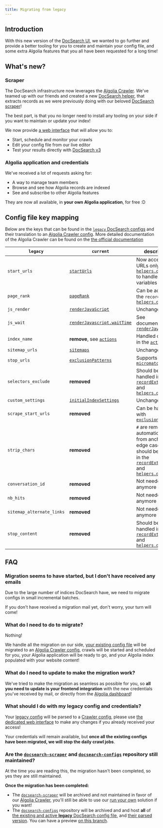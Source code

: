 ```yaml
---
title: Migrating from legacy
---
```


## Introduction

With this new version of the [DocSearch UI][1], we wanted to go further and provide a better tooling for you to create and maintain your config file, and some extra Algolia features that you all have been requested for a long time!

## What's new?

### Scraper

The DocSearch infrastructure now leverages the [Algolia Crawler][2]. We've teamed up with our friends and created a new [DocSearch helper][4], that extracts records as we were previously doing with our beloved [DocSearch scraper][3]!

The best part, is that you no longer need to install any tooling on your side if you want to maintain or update your index!

We now provide [a web interface][7] that will allow you to:

- Start, schedule and monitor your crawls
- Edit your config file from our live editor
- Test your results directly with [DocSearch v3][1]

### Algolia application and credentials

We've received a lot of requests asking for:

- A way to manage team members
- Browse and see how Algolia records are indexed
- See and subscribe to other Algolia features

They are now all available, in **your own Algolia application**, for free :D

## Config file key mapping

Below are the keys that can be found in the [`legacy` DocSearch configs][14] and their translation to an [Algolia Crawler config][16]. More detailed documentation of the Algolia Crawler can be found on the [the official documentation][15]

| `legacy` | `current` | description |
| --- | --- | --- |
| `start_urls` | [`startUrls`][20] | Now accepts URLs only, see [`helpers.docsearch`][30] to handle custom variables |
| `page_rank` | [`pageRank`][31] | Can be added to the `recordProps` in [`helpers.docsearch`][30] |
| `js_render` | [`renderJavaScript`][21] | Unchanged |
| `js_wait` | [`renderJavascript.waitTime`][22] | See documentation of [`renderJavaScript`][21] |
| `index_name` | **remove**, see [`actions`][23] | Handled directly in the [`actions`][23] |
| `sitemap_urls` | [`sitemaps`][24] | Unchanged |
| `stop_urls` | [`exclusionPatterns`][25] | Supports [`micromatch`][27] |
| `selectors_exclude` | **removed** | Should be handled in the [`recordExtractor`][28] and [`helpers.docsearch`][29] |
| `custom_settings` | [`initialIndexSettings`][26] | Unchanged |
| `scrape_start_urls` | **removed** | Can be handled with [`exclusionPatterns`][25] |
| `strip_chars` | **removed** | `#` are removed automatically from anchor links, edge cases should be handled in the [`recordExtractor`][28] and [`helpers.docsearch`][29] |
| `conversation_id` | **removed** | Not needed anymore |
| `nb_hits` | **removed** | Not needed anymore |
| `sitemap_alternate_links` | **removed** | Not needed anymore |
| `stop_content` | **removed** | Should be handled in the [`recordExtractor`][28] and [`helpers.docsearch`][29] |

## FAQ

### Migration seems to have started, but I don't have received any emails

Due to the large number of indices DocSearch have, we need to migrate configs in small incremental batches.

If you don't have received a migration mail yet, don't worry, your turn will come!

### What do I need to do to migrate?

Nothing!

We handle all the migration on our side, [your existing config file][11] will be migrated to an [Algolia Crawler config][12], crawls will be started and scheduled for you, your Algolia application will be ready to go, and your Algolia index populated with your website content!

### What do I need to update to make the migration work?

We've tried to make the migration as seamless as possible for you, so **all you need to update is your frontend integration** with the new credentials you've received by mail, or directly from the [Algolia dashboard][13]!

### What should I do with my legacy config and credentials?

Your [legacy config][11] will be parsed to a [Crawler config][12], please use [the dedicated web interface][7] to make any changes if you already received your access!

Your credentials will remain available, but **once all the existing configs have been migrated, we will stop the daily crawl jobs**.

### Are the [`docsearch-scraper`][8] and [`docsearch-configs`][9] repository still maintained?

At the time you are reading this, the migration hasn't been completed, so yes they are still maintained. 

**Once the migration has been completed:**

- The [`docsearch-scraper`][8] will be archived and not maintained in favor of our [Algolia Crawler][2], you'll still be able to use our [run your own][3] solution if you want!
- The [`docsearch-configs`][9] repository will be archived and and host **all** of [the existing and active **legacy** DocSearch config file][11], and [their parsed version][12]. You can have a preview [on this branch][10].

[1]: DocSearch-v3
[2]: https://www.algolia.com/products/search-and-discovery/crawler/
[3]: legacy/run-your-own
[4]: record-extractor
[7]: https://crawler.algolia.com/
[8]: https://github.com/algolia/docsearch-scraper
[9]: https://github.com/algolia/docsearch-configs
[10]: https://github.com/algolia/docsearch-configs/tree/feat/crawler
[11]: https://github.com/algolia/docsearch-configs
[12]: https://github.com/algolia/docsearch-configs/tree/feat/crawler/crawler-configs
[13]: https://www.algolia.com/dashboard
[14]: /docs/legacy/config-file
[15]: https://www.algolia.com/doc/tools/crawler/getting-started/overview/
[16]: https://www.algolia.com/doc/tools/crawler/apis/configuration/
[20]: https://www.algolia.com/doc/tools/crawler/apis/configuration/start-urls/
[21]: https://www.algolia.com/doc/tools/crawler/apis/configuration/render-java-script/
[22]: https://www.algolia.com/doc/tools/crawler/apis/configuration/render-java-script/#parameter-param-waittime
[23]: https://www.algolia.com/doc/tools/crawler/apis/configuration/actions/#parameter-param-indexname
[24]: https://www.algolia.com/doc/tools/crawler/apis/configuration/sitemaps/
[25]: https://www.algolia.com/doc/tools/crawler/apis/configuration/exclusion-patterns/
[26]: https://www.algolia.com/doc/tools/crawler/apis/configuration/initial-index-settings/
[27]: https://github.com/micromatch/micromatch
[28]: https://www.algolia.com/doc/tools/crawler/apis/configuration/actions/#parameter-param-recordextractor
[29]: record-extractor
[30]: record-extractor#with-custom-variables
[31]: record-extractor#pagerank
